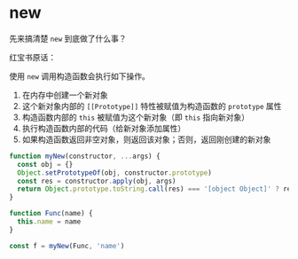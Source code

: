 # new

先来搞清楚 `new` 到底做了什么事？

红宝书原话：

使用 `new` 调用构造函数会执行如下操作。

1. 在内存中创建一个新对象
2. 这个新对象内部的 `[[Prototype]]` 特性被赋值为构造函数的 `prototype` 属性
3. 构造函数内部的 `this` 被赋值为这个新对象（即 `this` 指向新对象）
4. 执行构造函数内部的代码（给新对象添加属性）
5. 如果构造函数返回非空对象，则返回该对象；否则，返回刚创建的新对象

```javascript
function myNew(constructor, ...args) {
  const obj = {}
  Object.setPrototypeOf(obj, constructor.prototype)
  const res = constructor.apply(obj, args)
  return Object.prototype.toString.call(res) === '[object Object]' ? res : obj
}

function Func(name) {
  this.name = name
}

const f = myNew(Func, 'name')
```